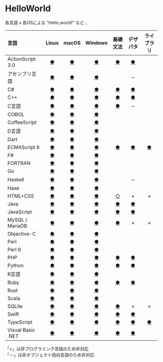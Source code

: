 # HelloWorld
各言語 x 各OSによる "Hello,world!" など...

|言語|Linux|macOS|Windows|基礎文法|デザパタ|ライブラリ|
|:--|:--:|:--:|:--:|:--:|:--:|:--:|
|ActionScript 3.0|[●](https://github.com/TakashiNishimura/HelloWorld/tree/master/languages/ActionScript/ActionScript_linux.md)|[●](https://github.com/TakashiNishimura/HelloWorld/tree/master/languages/ActionScript/ActionScript_mac.md)|[●](https://github.com/TakashiNishimura/HelloWorld/blob/master/languages/ActionScript/ActionScript_win.md)|[●](https://github.com/TakashiNishimura/HelloWorld/blob/master/languages/ActionScript/ActionScript_reference.md)|[●](https://github.com/TakashiNishimura/HelloWorld/blob/master/languages/ActionScript/ActionScript_pattern.md)||
|アセンブリ言語|[●](https://github.com/TakashiNishimura/HelloWorld/tree/master/languages/Assembly/Assembly_linux.md)|[●](https://github.com/TakashiNishimura/HelloWorld/tree/master/languages/Assembly/Assembly_mac.md)|[●](https://github.com/TakashiNishimura/HelloWorld/tree/master/languages/Assembly/Assembly_win.md)||－||
|C#|[●](https://github.com/TakashiNishimura/HelloWorld/blob/master/languages/C%23/C%23_linux.md)|[●](https://github.com/TakashiNishimura/HelloWorld/blob/master/languages/C%23/C%23_mac.md)|[●](https://github.com/TakashiNishimura/HelloWorld/blob/master/languages/C%23/C%23_win.md)|[●](https://github.com/TakashiNishimura/HelloWorld/blob/master/languages/C%23/C%23_reference.md)|[●](https://github.com/TakashiNishimura/HelloWorld/blob/master/languages/C%23/C%23_pattern.md)||
|C++|[●](https://github.com/TakashiNishimura/HelloWorld/blob/master/languages/C%2B%2B/C%2B%2B_linux.md)|[●](https://github.com/TakashiNishimura/HelloWorld/blob/master/languages/C%2B%2B/C%2B%2B_mac.md)|[●](https://github.com/TakashiNishimura/HelloWorld/blob/master/languages/C%2B%2B/C%2B%2B_win.md)|[●](https://github.com/TakashiNishimura/HelloWorld/blob/master/languages/C%2B%2B/C%2B%2B_reference.md)|[●](https://github.com/TakashiNishimura/HelloWorld/blob/master/languages/C%2B%2B/C%2B%2B_pattern.md)||
|C言語|[●](https://github.com/TakashiNishimura/HelloWorld/blob/master/languages/C/C_linux.md)|[●](https://github.com/TakashiNishimura/HelloWorld/blob/master/languages/C/C_mac.md)|[●](https://github.com/TakashiNishimura/HelloWorld/blob/master/languages/C/C_win.md)|[●](https://github.com/TakashiNishimura/HelloWorld/blob/master/languages/C/C_reference.md)|－||
|COBOL|[●](https://github.com/TakashiNishimura/HelloWorld/blob/master/languages/COBOL/COBOL_linux.md)|[●](https://github.com/TakashiNishimura/HelloWorld/blob/master/languages/COBOL/COBOL_mac.md)|[●](https://github.com/TakashiNishimura/HelloWorld/blob/master/languages/COBOL/COBOL_win.md)||||
|CoffeeScript|[●](https://github.com/TakashiNishimura/HelloWorld/blob/master/languages/CoffeeScript/CoffeeScript_linux.md)|[●](https://github.com/TakashiNishimura/HelloWorld/blob/master/languages/CoffeeScript/CoffeeScript_mac.md)|[●](https://github.com/TakashiNishimura/HelloWorld/blob/master/languages/CoffeeScript/CoffeeScript_win.md)||||
|D言語|[●](https://github.com/TakashiNishimura/HelloWorld/blob/master/languages/D/D_linux.md)|[●](https://github.com/TakashiNishimura/HelloWorld/blob/master/languages/D/D_mac.md)|[●](https://github.com/TakashiNishimura/HelloWorld/blob/master/languages/D/D_win.md)||||
|Dart|[●](https://github.com/TakashiNishimura/HelloWorld/blob/master/languages/Dart/Dart_linux.md)|[●](https://github.com/TakashiNishimura/HelloWorld/blob/master/languages/Dart/Dart_mac.md)|[●](https://github.com/TakashiNishimura/HelloWorld/blob/master/languages/Dart/Dart_win.md)||||
|ECMAScript 6|[●](https://github.com/TakashiNishimura/HelloWorld/blob/master/languages/ECMAScript6/ECMAScript6_linux.md)|[●](https://github.com/TakashiNishimura/HelloWorld/blob/master/languages/ECMAScript6/ECMAScript6_mac.md)|[●](https://github.com/TakashiNishimura/HelloWorld/blob/master/languages/ECMAScript6/ECMAScript6_win.md)|[●](https://github.com/TakashiNishimura/HelloWorld/blob/master/languages/ECMAScript6/ECMAScript6_reference.md)|[●](https://github.com/TakashiNishimura/HelloWorld/blob/master/languages/ECMAScript6/ECMAScript6_pattern.md)|[●](https://github.com/TakashiNishimura/ToileJS)|
|F#|[●](https://github.com/TakashiNishimura/HelloWorld/blob/master/languages/F%23/F%23_linux.md)|[●](https://github.com/TakashiNishimura/HelloWorld/blob/master/languages/F%23/F%23_mac.md)|[●](https://github.com/TakashiNishimura/HelloWorld/blob/master/languages/F%23/F%23_win.md)||||
|FORTRAN|[●](https://github.com/TakashiNishimura/HelloWorld/blob/master/languages/FORTRAN/FORTRAN_linux.md)|[●](https://github.com/TakashiNishimura/HelloWorld/blob/master/languages/FORTRAN/FORTRAN_mac.md)|[●](https://github.com/TakashiNishimura/HelloWorld/blob/master/languages/FORTRAN/FORTRAN_win.md)||||
|Go|[●](https://github.com/TakashiNishimura/HelloWorld/blob/master/languages/Go/Go_linux.md)|[●](https://github.com/TakashiNishimura/HelloWorld/blob/master/languages/Go/Go_mac.md)|[●](https://github.com/TakashiNishimura/HelloWorld/blob/master/languages/Go/Go_win.md)||||
|Haskell|[●](https://github.com/TakashiNishimura/HelloWorld/blob/master/languages/Haskell/Haskell_linux.md)|[●](https://github.com/TakashiNishimura/HelloWorld/blob/master/languages/Haskell/Haskell_mac.md)|[●](https://github.com/TakashiNishimura/HelloWorld/blob/master/languages/Haskell/Haskell_win.md)||－||
|Haxe|[●](https://github.com/TakashiNishimura/HelloWorld/blob/master/languages/Haxe/Haxe_linux.md)|[●](https://github.com/TakashiNishimura/HelloWorld/blob/master/languages/Haxe/Haxe_mac.md)|[●](https://github.com/TakashiNishimura/HelloWorld/blob/master/languages/Haxe/Haxe_win.md)||||
|HTML+CSS|[●](https://github.com/TakashiNishimura/HelloWorld/blob/master/languages/HTML/HTML_linux.md)|[●](https://github.com/TakashiNishimura/HelloWorld/blob/master/languages/HTML/HTML_mac.md)|[●](https://github.com/TakashiNishimura/HelloWorld/blob/master/languages/HTML/HTML_win.md)|[○](https://github.com/TakashiNishimura/HelloWorld/blob/master/languages/HTML/HTML_reference.md)|×|×|
|Java|[●](https://github.com/TakashiNishimura/HelloWorld/blob/master/languages/Java/Java_linux.md)|[●](https://github.com/TakashiNishimura/HelloWorld/blob/master/languages/Java/Java_mac.md)|[●](https://github.com/TakashiNishimura/HelloWorld/blob/master/languages/Java/Java_win.md)|[●](https://github.com/TakashiNishimura/HelloWorld/blob/master/languages/Java/Java_reference.md)|[●](https://github.com/TakashiNishimura/HelloWorld/blob/master/languages/Java/Java_pattern.md)||
|JavaScript|[●](https://github.com/TakashiNishimura/HelloWorld/blob/master/languages/JavaScript/JavaScript_linux.md)|[●](https://github.com/TakashiNishimura/HelloWorld/blob/master/languages/JavaScript/JavaScript_mac.md)|[●](https://github.com/TakashiNishimura/HelloWorld/blob/master/languages/JavaScript/JavaScript_win.md)|[●](https://github.com/TakashiNishimura/HelloWorld/blob/master/languages/JavaScript/JavaScript_reference.md)|[●](https://github.com/TakashiNishimura/HelloWorld/blob/master/languages/JavaScript/JavaScript_pattern.md)||
|MySQL / MariaDB|[●](https://github.com/TakashiNishimura/HelloWorld/blob/master/languages/MySQL/MySQL_linux.md)|[●](https://github.com/TakashiNishimura/HelloWorld/blob/master/languages/MySQL/MySQL_mac.md)|[●](https://github.com/TakashiNishimura/HelloWorld/blob/master/languages/MySQL/MySQL_win.md)|[●](https://github.com/TakashiNishimura/HelloWorld/blob/master/languages/MySQL/MySQL_reference.md)|×|×|
|Objective-C|[●](https://github.com/TakashiNishimura/HelloWorld/blob/master/languages/ObjectiveC/ObjectiveC_linux.md)|[●](https://github.com/TakashiNishimura/HelloWorld/blob/master/languages/ObjectiveC/ObjectiveC_mac.md)|[●](https://github.com/TakashiNishimura/HelloWorld/blob/master/languages/ObjectiveC/ObjectiveC_win.md)||||
|Perl|[●](https://github.com/TakashiNishimura/HelloWorld/blob/master/languages/Perl/Perl_linux.md)|[●](https://github.com/TakashiNishimura/HelloWorld/blob/master/languages/Perl/Perl_mac.md)|[●](https://github.com/TakashiNishimura/HelloWorld/blob/master/languages/Perl/Perl_win.md)||||
|Perl 6|[●](https://github.com/TakashiNishimura/HelloWorld/blob/master/languages/Perl6/Perl6_linux.md)|[●](https://github.com/TakashiNishimura/HelloWorld/blob/master/languages/Perl6/Perl6_mac.md)|[●](https://github.com/TakashiNishimura/HelloWorld/blob/master/languages/Perl6/Perl6_win.md)||||
|PHP|[●](https://github.com/TakashiNishimura/HelloWorld/blob/master/languages/PHP/PHP_linux.md)|[●](https://github.com/TakashiNishimura/HelloWorld/blob/master/languages/PHP/PHP_mac.md)|[●](https://github.com/TakashiNishimura/HelloWorld/blob/master/languages/PHP/PHP_win.md)|[●](https://github.com/TakashiNishimura/HelloWorld/blob/master/languages/PHP/PHP_reference.md)|[●](https://github.com/TakashiNishimura/HelloWorld/blob/master/languages/PHP/PHP_pattern.md)||
|Python|[●](https://github.com/TakashiNishimura/HelloWorld/blob/master/languages/Python/Python_linux.md)|[●](https://github.com/TakashiNishimura/HelloWorld/blob/master/languages/Python/Python_mac.md)|[●](https://github.com/TakashiNishimura/HelloWorld/blob/master/languages/Python/Python_win.md)|[●](https://github.com/TakashiNishimura/HelloWorld/blob/master/languages/Python/Python_reference.md)|[●](https://github.com/TakashiNishimura/HelloWorld/blob/master/languages/Python/Python_pattern.md)||
|R言語|[●](https://github.com/TakashiNishimura/HelloWorld/blob/master/languages/R/R_linux.md)|[●](https://github.com/TakashiNishimura/HelloWorld/blob/master/languages/R/R_mac.md)|[●](https://github.com/TakashiNishimura/HelloWorld/blob/master/languages/R/R_win.md)||||
|Ruby|[●](https://github.com/TakashiNishimura/HelloWorld/blob/master/languages/Ruby/Ruby_linux.md)|[●](https://github.com/TakashiNishimura/HelloWorld/blob/master/languages/Ruby/Ruby_mac.md)|[●](https://github.com/TakashiNishimura/HelloWorld/blob/master/languages/Ruby/Ruby_win.md)|[●](https://github.com/TakashiNishimura/HelloWorld/blob/master/languages/Ruby/Ruby_reference.md)|[●](https://github.com/TakashiNishimura/HelloWorld/blob/master/languages/Ruby/Ruby_pattern.md)||
|Rust|[●](https://github.com/TakashiNishimura/HelloWorld/blob/master/languages/Rust/Rust_linux.md)|[●](https://github.com/TakashiNishimura/HelloWorld/blob/master/languages/Rust/Rust_mac.md)|[●](https://github.com/TakashiNishimura/HelloWorld/blob/master/languages/Rust/Rust_win.md)||||
|Scala|[●](https://github.com/TakashiNishimura/HelloWorld/blob/master/languages/Scala/Scala_linux.md)|[●](https://github.com/TakashiNishimura/HelloWorld/blob/master/languages/Scala/Scala_mac.md)|[●](https://github.com/TakashiNishimura/HelloWorld/blob/master/languages/Scala/Scala_win.md)||||
|SQLite|[●](https://github.com/TakashiNishimura/HelloWorld/blob/master/languages/SQLite/SQLite_linux.md)|[●](https://github.com/TakashiNishimura/HelloWorld/blob/master/languages/SQLite/SQLite_mac.md)|[●](https://github.com/TakashiNishimura/HelloWorld/blob/master/languages/SQLite/SQLite_win.md)|[●](https://github.com/TakashiNishimura/HelloWorld/blob/master/languages/SQLite/SQLite_reference.md)|×|×|
|Swift|[●](https://github.com/TakashiNishimura/HelloWorld/blob/master/languages/Swift/Swift_linux.md)|[●](https://github.com/TakashiNishimura/HelloWorld/blob/master/languages/Swift/Swift_mac.md)|[●](https://github.com/TakashiNishimura/HelloWorld/blob/master/languages/Swift/Swift_win.md)|[●](https://github.com/TakashiNishimura/HelloWorld/blob/master/languages/Swift/Swift_reference.md)|[●](https://github.com/TakashiNishimura/HelloWorld/blob/master/languages/Swift/Swift_pattern.md)||
|TypeScript|[●](https://github.com/TakashiNishimura/HelloWorld/blob/master/languages/TypeScript/TypeScript_linux.md)|[●](https://github.com/TakashiNishimura/HelloWorld/blob/master/languages/TypeScript/TypeScript_mac.md)|[●](https://github.com/TakashiNishimura/HelloWorld/blob/master/languages/TypeScript/TypeScript_win.md)|[●](https://github.com/TakashiNishimura/HelloWorld/blob/master/languages/TypeScript/TypeScript_reference.md)|[●](https://github.com/TakashiNishimura/HelloWorld/blob/master/languages/TypeScript/TypeScript_pattern.md)|[●](https://github.com/TakashiNishimura/ToileJS/tree/master/old)|
|Visual Basic .NET|[●](https://github.com/TakashiNishimura/HelloWorld/blob/master/languages/VisualBasic/VisualBasic_linux.md)|[●](https://github.com/TakashiNishimura/HelloWorld/blob/master/languages/VisualBasic/VisualBasic_mac.md)|[●](https://github.com/TakashiNishimura/HelloWorld/blob/master/languages/VisualBasic/VisualBasic_win.md)|[●](https://github.com/TakashiNishimura/HelloWorld/blob/master/languages/VisualBasic/VisualBasic_reference.md)|[●](https://github.com/TakashiNishimura/HelloWorld/blob/master/languages/VisualBasic/VisualBasic_pattern.md)||

「×」は非プログラミング言語のため非対応  
「－」は非オブジェクト指向言語のため非対応
